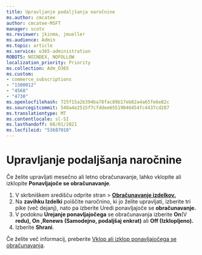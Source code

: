 ```yaml
---
title: Upravljanje podaljšanja naročnine
ms.author: cmcatee
author: cmcatee-MSFT
manager: scotv
ms.reviewer: jkinma, jmueller
ms.audience: Admin
ms.topic: article
ms.service: o365-administration
ROBOTS: NOINDEX, NOFOLLOW
localization_priority: Priority
ms.collection: Adm_O365
ms.custom:
- commerce_subscriptions
- "1500012"
- "4568"
- "4730"
ms.openlocfilehash: 725f15a2b394ba78fac89b17eb82a4a65fe6e82c
ms.sourcegitcommit: 540a4e2515f7cfddee65519046454fc4437cd287
ms.translationtype: MT
ms.contentlocale: sl-SI
ms.lasthandoff: 08/01/2021
ms.locfileid: "53687010"
---
```

# <a name="manage-subscription-renewal"></a>Upravljanje podaljšanja naročnine

Če želite upravljati mesečno ali letno obračunavanje, lahko vklopite ali izklopite **Ponavljajoče se obračunavanje**.

1. V skrbniškem središču odprite stran  >  **[Obračunavanje izdelkov.](https://go.microsoft.com/fwlink/p/?linkid=842054)**
2. Na **zavihku Izdelki** poiščite naročnino, ki jo želite upravljati, izberite tri pike (več dejanj), nato pa izberite Uredi ponavljajoče se **obračunavanje.**
3. V podoknu **Urejanje ponavljajočega** se obračunavanja izberite **On**(V **redu), On ,Renews (Samodejno, podaljšaj enkrat)** ali **Off (Izklopljeno).**
4. Izberite **Shrani**.

Če želite več informacij, preberite [Vklop ali izklop ponavljajočega se obračunavanja](/microsoft-365/commerce/subscriptions/renew-your-subscription#turn-recurring-billing-off-or-on).

